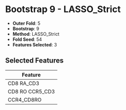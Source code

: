 # Bootstrap 9 - LASSO_Strict

- **Outer Fold**: 5
- **Bootstrap**: 9
- **Method**: LASSO_Strict
- **Fold Seed**: 54
- **Features Selected**: 3

## Selected Features

| Feature |
|---------|
| CD8 RA_CD3 |
| CD8 RO CCR5_CD3 |
| CCR4_CD8RO |
